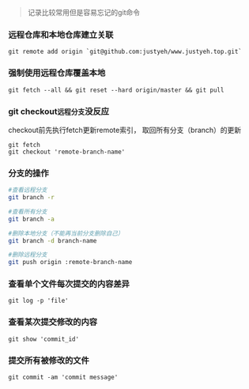 >记录比较常用但是容易忘记的git命令

### 远程仓库和本地仓库建立关联

```
git remote add origin `git@github.com:justyeh/www.justyeh.top.git`
```

### 强制使用远程仓库覆盖本地

```
git fetch --all && git reset --hard origin/master && git pull
```

### git checkout`远程分支`没反应

checkout前先执行fetch更新remote索引， 取回所有分支（branch）的更新

```
git fetch
git checkout 'remote-branch-name'
```

### 分支的操作

```bash
#查看远程分支
git branch -r

#查看所有分支
git branch -a

#删除本地分支（不能再当前分支删除自己）
git branch -d branch-name

#删除远程分支
git push origin :remote-branch-name
```

### 查看单个文件每次提交的内容差异

```
git log -p 'file'
```

### 查看某次提交修改的内容

```
git show 'commit_id'
```

### 提交所有被修改的文件

```
git commit -am 'commit message'
```